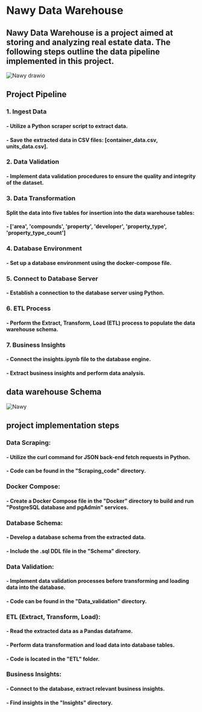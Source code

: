 # Nawy Data Warehouse

## Nawy Data Warehouse is a project aimed at storing and analyzing real estate data. The following steps outline the data pipeline implemented in this project.
![Nawy drawio](https://github.com/Muhamad-Nady/Nawy-data-warehouse/assets/34611160/9b60df22-b5ac-4247-82a2-84e24a622b97)

## Project Pipeline
### 1. Ingest Data
#### - Utilize a Python scraper script to extract data.
#### - Save the extracted data in CSV files: [container_data.csv, units_data.csv].
### 2. Data Validation
#### - Implement data validation procedures to ensure the quality and integrity of the dataset.
### 3. Data Transformation
#### Split the data into five tables for insertion into the data warehouse tables:
#### - ['area', 'compounds', 'property', 'developer', 'property_type', 'property_type_count']
### 4. Database Environment
#### - Set up a database environment using the docker-compose file.
### 5. Connect to Database Server
#### - Establish a connection to the database server using Python.
### 6. ETL Process
#### - Perform the Extract, Transform, Load (ETL) process to populate the data warehouse schema.
### 7. Business Insights
#### - Connect the insights.ipynb file to the database engine.
#### - Extract business insights and perform data analysis.



## data warehouse Schema
![Nawy](https://github.com/Muhamad-Nady/Nawy-data-warehouse/assets/34611160/a4c3db57-328e-49fd-86f5-963cc4e8db82)





## project implementation steps
### Data Scraping:
#### - Utilize the curl command for JSON back-end fetch requests in Python.
#### - Code can be found in the "Scraping_code" directory.

### Docker Compose:
#### - Create a Docker Compose file in the "Docker" directory to build and run "PostgreSQL database and pgAdmin" services.

### Database Schema:
#### - Develop a database schema from the extracted data.
#### - Include the .sql DDL file in the "Schema" directory.

### Data Validation:
#### - Implement data validation processes before transforming and loading data into the database.
#### - Code can be found in the "Data_validation" directory.

### ETL (Extract, Transform, Load):
#### - Read the extracted data as a Pandas dataframe.
#### - Perform data transformation and load data into database tables.
#### - Code is located in the "ETL" folder.

### Business Insights:
#### - Connect to the database, extract relevant business insights.
#### - Find insights in the "Insights" directory.
